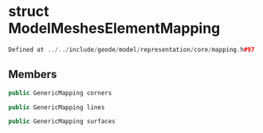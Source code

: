 # struct ModelMeshesElementMapping

```cpp
Defined at ../../include/geode/model/representation/core/mapping.h#97
```

## Members

```cpp
public GenericMapping corners

```

```cpp
public GenericMapping lines

```

```cpp
public GenericMapping surfaces

```



